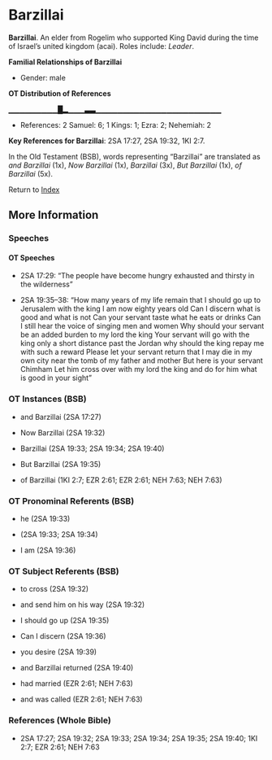 # Barzillai
**Barzillai**. 
An elder from Rogelim who supported King David during the time of Israel’s united kingdom (acai). 
Roles include: 
_Leader_. 




**Familial Relationships of Barzillai**


* Gender: male


**OT Distribution of References**

▁▁▁▁▁▁▁▁▁█▂▁▁▁▃▃▁▁▁▁▁▁▁▁▁▁▁▁▁▁▁▁▁▁▁▁▁▁▁
* References: 2 Samuel: 6; 1 Kings: 1; Ezra: 2; Nehemiah: 2



**Key References for Barzillai**: 
2SA 17:27, 2SA 19:32, 1KI 2:7. 


In the Old Testament (BSB), words representing “Barzillai” are translated as 
*and Barzillai* (1x), *Now Barzillai* (1x), *Barzillai* (3x), *But Barzillai* (1x), *of Barzillai* (5x). 




Return to [Index](00-Index.md)

## More Information

### Speeches

#### OT Speeches

* 2SA 17:29: “The people have become hungry exhausted and thirsty in the wilderness”

* 2SA 19:35–38: “How many years of my life remain that I should go up to Jerusalem with the king I am now eighty years old Can I discern what is good and what is not Can your servant taste what he eats or drinks Can I still hear the voice of singing men and women Why should your servant be an added burden to my lord the king Your servant will go with the king only a short distance past the Jordan why should the king repay me with such a reward Please let your servant return that I may die in my own city near the tomb of my father and mother But here is your servant Chimham Let him cross over with my lord the king and do for him what is good in your sight”

### OT Instances (BSB)

* and Barzillai (2SA 17:27)

* Now Barzillai (2SA 19:32)

* Barzillai (2SA 19:33; 2SA 19:34; 2SA 19:40)

* But Barzillai (2SA 19:35)

* of Barzillai (1KI 2:7; EZR 2:61; EZR 2:61; NEH 7:63; NEH 7:63)



### OT Pronominal Referents (BSB)

* he (2SA 19:33)

*  (2SA 19:33; 2SA 19:34)

* I am (2SA 19:36)



### OT Subject Referents (BSB)

* to cross (2SA 19:32)

* and send him on his way (2SA 19:32)

* I should go up (2SA 19:35)

* Can I discern (2SA 19:36)

* you desire (2SA 19:39)

* and Barzillai returned (2SA 19:40)

* had married (EZR 2:61; NEH 7:63)

* and was called (EZR 2:61; NEH 7:63)



### References (Whole Bible)

* 2SA 17:27; 2SA 19:32; 2SA 19:33; 2SA 19:34; 2SA 19:35; 2SA 19:40; 1KI 2:7; EZR 2:61; NEH 7:63



